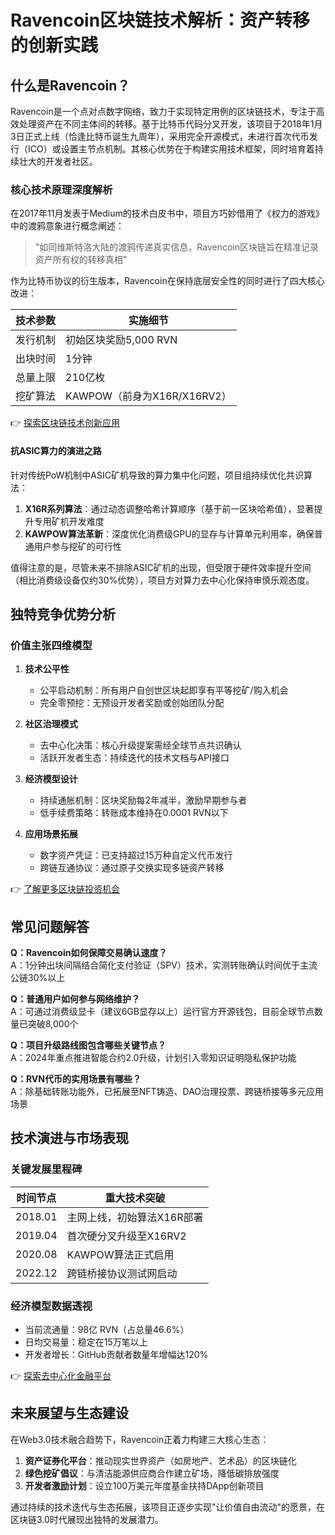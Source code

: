 # Ravencoin区块链技术解析：资产转移的创新实践

## 什么是Ravencoin？

Ravencoin是一个点对点数字网络，致力于实现特定用例的区块链技术，专注于高效处理资产在不同主体间的转移。基于比特币代码分叉开发，该项目于2018年1月3日正式上线（恰逢比特币诞生九周年），采用完全开源模式，未进行首次代币发行（ICO）或设置主节点机制。其核心优势在于构建实用技术框架，同时培育着持续壮大的开发者社区。

### 核心技术原理深度解析

在2017年11月发表于Medium的技术白皮书中，项目方巧妙借用了《权力的游戏》中的渡鸦意象进行概念阐述：
> "如同维斯特洛大陆的渡鸦传递真实信息，Ravencoin区块链旨在精准记录资产所有权的转移真相"

作为比特币协议的衍生版本，Ravencoin在保持底层安全性的同时进行了四大核心改进：

| 技术参数          | 实施细节                          |
|-------------------|-----------------------------------|
| 发行机制          | 初始区块奖励5,000 RVN             |
| 出块时间          | 1分钟                             |
| 总量上限          | 210亿枚                           |
| 挖矿算法          | KAWPOW（前身为X16R/X16RV2）       |

👉 [探索区块链技术创新应用](https://bit.ly/okx_welcome)

#### 抗ASIC算力的演进之路
针对传统PoW机制中ASIC矿机导致的算力集中化问题，项目组持续优化共识算法：
1. **X16R系列算法**：通过动态调整哈希计算顺序（基于前一区块哈希值），显著提升专用矿机开发难度
2. **KAWPOW算法革新**：深度优化消费级GPU的显存与计算单元利用率，确保普通用户参与挖矿的可行性

值得注意的是，尽管未来不排除ASIC矿机的出现，但受限于硬件效率提升空间（相比消费级设备仅约30%优势），项目方对算力去中心化保持审慎乐观态度。

## 独特竞争优势分析

### 价值主张四维模型

1. **技术公平性**
   - 公平启动机制：所有用户自创世区块起即享有平等挖矿/购入机会
   - 完全零预挖：无预设开发者奖励或创始团队分配

2. **社区治理模式**
   - 去中心化决策：核心升级提案需经全球节点共识确认
   - 活跃开发者生态：持续迭代的技术文档与API接口

3. **经济模型设计**
   - 持续通胀机制：区块奖励每2年减半，激励早期参与者
   - 低手续费策略：转账成本维持在0.0001 RVN以下

4. **应用场景拓展**
   - 数字资产凭证：已支持超过15万种自定义代币发行
   - 跨链互通协议：通过原子交换实现多链资产转移

👉 [了解更多区块链投资机会](https://bit.ly/okx_welcome)

## 常见问题解答

**Q：Ravencoin如何保障交易确认速度？**  
A：1分钟出块间隔结合简化支付验证（SPV）技术，实测转账确认时间优于主流公链30%以上

**Q：普通用户如何参与网络维护？**  
A：可通过消费级显卡（建议6GB显存以上）运行官方开源钱包，目前全球节点数量已突破8,000个

**Q：项目升级路线图包含哪些关键节点？**  
A：2024年重点推进智能合约2.0升级，计划引入零知识证明隐私保护功能

**Q：RVN代币的实用场景有哪些？**  
A：除基础转账功能外，已拓展至NFT铸造、DAO治理投票、跨链桥接等多元应用场景

## 技术演进与市场表现

### 关键发展里程碑

| 时间节点   | 重大技术突破                     |
|----------|----------------------------------|
| 2018.01  | 主网上线，初始算法X16R部署         |
| 2019.04  | 首次硬分叉升级至X16RV2            |
| 2020.08  | KAWPOW算法正式启用                |
| 2022.12  | 跨链桥接协议测试网启动            |

### 经济模型数据透视

- 当前流通量：98亿 RVN（占总量46.6%）
- 日均交易量：稳定在15万笔以上
- 开发者增长：GitHub贡献者数量年增幅达120%

👉 [探索去中心化金融平台](https://bit.ly/okx_welcome)

## 未来展望与生态建设

在Web3.0技术融合趋势下，Ravencoin正着力构建三大核心生态：
1. **资产证券化平台**：推动现实世界资产（如房地产、艺术品）的区块链化
2. **绿色挖矿倡议**：与清洁能源供应商合作建立矿场，降低碳排放强度
3. **开发者激励计划**：设立100万美元年度基金扶持DApp创新项目

通过持续的技术迭代与生态拓展，该项目正逐步实现"让价值自由流动"的愿景，在区块链3.0时代展现出独特的发展潜力。